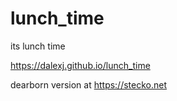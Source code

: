 # lunch_time
its lunch time

https://dalexj.github.io/lunch_time

dearborn version at https://stecko.net
